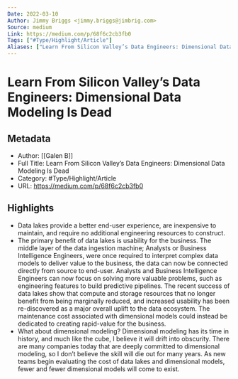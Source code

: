 ```yaml
---
Date: 2022-03-10
Author: Jimmy Briggs <jimmy.briggs@jimbrig.com>
Source: medium
Link: https://medium.com/p/68f6c2cb3fb0
Tags: ["#Type/Highlight/Article"]
Aliases: ["Learn From Silicon Valley’s Data Engineers: Dimensional Data Modeling Is Dead", "Learn From Silicon Valley’s Data Engineers: Dimensional Data Modeling Is Dead"]
---
```

# Learn From Silicon Valley’s Data Engineers: Dimensional Data Modeling Is Dead

## Metadata
- Author: [[Galen B]]
- Full Title: Learn From Silicon Valley’s Data Engineers: Dimensional Data Modeling Is Dead
- Category: #Type/Highlight/Article
- URL: https://medium.com/p/68f6c2cb3fb0

## Highlights
- Data lakes provide a better end-user experience, are inexpensive to maintain, and require no additional engineering resources to construct.
- The primary benefit of data lakes is usability for the business. The middle layer of the data ingestion machine; Analysts or Business Intelligence Engineers, were once required to interpret complex data models to deliver value to the business, the data can now be connected directly from source to end-user. Analysts and Business Intelligence Engineers can now focus on solving more valuable problems, such as engineering features to build predictive pipelines. The recent success of data lakes show that compute and storage resources that no longer benefit from being marginally reduced, and increased usability has been re-discovered as a major overall uplift to the data ecosystem. The maintenance cost associated with dimensional models could instead be dedicated to creating rapid-value for the business.
- What about dimensional modeling? Dimensional modeling has its time in history, and much like the cube, I believe it will drift into obscurity. There are many companies today that are deeply committed to dimensional modeling, so I don’t believe the skill will die out for many years. As new teams begin evaluating the cost of data lakes and dimensional models, fewer and fewer dimensional models will come to exist.
